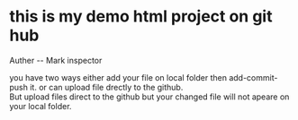 # this is my demo html project on git hub <br>
Auther -- Mark inspector

you have two ways either add your file on local folder then add-commit-push it. or can upload file drectly to the github. <br>
 But upload files direct to the github but your changed file will not apeare on your local folder. 
